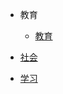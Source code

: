 <!-- _navbar.md -->

* 教育

  * [教育](教育/%E6%95%99%E8%82%B2.md)  
* [社会](社会/社会.md)
* [学习](教育/%E5%AD%A6%E4%B9%A0.md)
